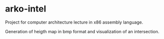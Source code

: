 arko-intel
==========

Project for computer architecture lecture in x86 assembly language.

Generation of heigth map in bmp format and visualization of an intersection.
